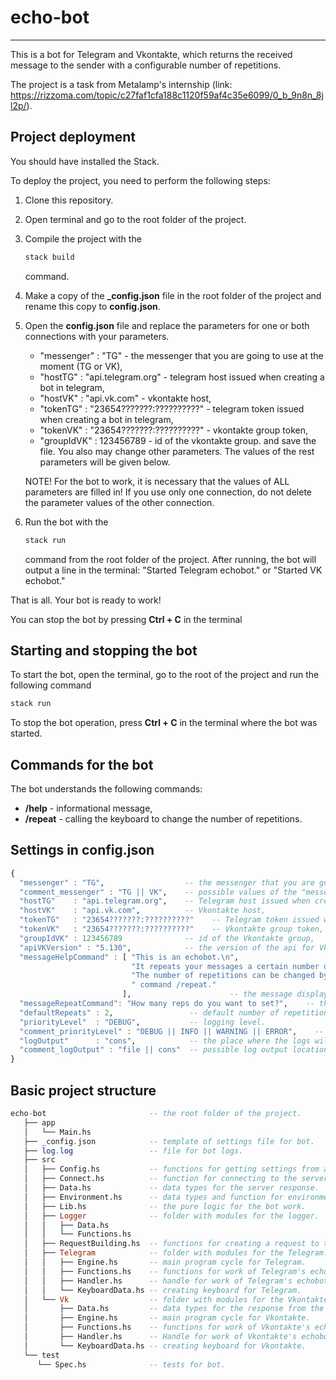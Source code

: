 # echo-bot
------

This is a bot for Telegram and Vkontakte, which returns the received message to the sender with a configurable number of repetitions.

The project is a task from Metalamp's internship (link: https://rizzoma.com/topic/c27faf1cfa188c1120f59af4c35e6099/0_b_9n8n_8jl2p/). 

## Project deployment

You should have installed the Stack.

To deploy the project, you need to perform the following steps:
1. Clone this repository.
2. Open terminal and go to the root folder of the project.
3. Compile the project with the 
   ```haskell
   stack build
   ```
   command.
4. Make a copy of the **_config.json** file in the root folder of the project and rename this copy to **config.json**.  
5. Open the **config.json** file and replace the parameters for one or both connections with your parameters.
    - "messenger" : "TG"                         - the messenger that you are going to use at the moment (TG or VK),
    - "hostTG"    : "api.telegram.org"           - telegram host issued when creating a bot in telegram,
    - "hostVK"    : "api.vk.com"                 - vkontakte host,
    - "tokenTG"   : "23654???????:??????????"    - telegram token issued when creating a bot in telegram,
    - "tokenVK"   : "23654???????:??????????"    - vkontakte group token,
    - "groupIdVK" : 123456789                    - id of the vkontakte group.
   and save the file.
   You also may change other parameters. The values of the rest parameters will be given below.
   
   NOTE! For the bot to work, it is necessary that the values of ALL parameters are filled in! 
   If you use only one connection, do not delete the parameter values of the other connection.
6. Run the bot with the 
   ```haskell
   stack run
   ```
   command from the root folder of the project.
   After running, the bot will output a line in the terminal: "Started Telegram echobot." or "Started VK echobot."
   
That is all. Your bot is ready to work!

You can stop the bot by pressing **Ctrl + C** in the terminal

## Starting and stopping the bot

To start the bot, open the terminal, go to the root of the project and run the following command 
```haskell
stack run
```
To stop the bot operation, press **Ctrl + C** in the terminal where the bot was started.

## Commands for the bot

The bot understands the following commands:
- **/help**       - informational message,
- **/repeat**     - calling the keyboard to change the number of repetitions. 

## Settings in config.json

```haskell
{
  "messenger" : "TG",                  -- the messenger that you are going to use at the moment,
  "comment_messenger" : "TG || VK",    -- possible values of the "messenger" field (Telegram or Vkontakte),         
  "hostTG"    : "api.telegram.org",    -- Telegram host issued when creating a bot in Telegram,
  "hostVK"    : "api.vk.com",          -- Vkontakte host,
  "tokenTG"   : "23654???????:??????????"    -- Telegram token issued when creating a bot in Telegram,
  "tokenVK"   : "23654???????:??????????"    -- Vkontakte group token,
  "groupIdVK" : 123456789              -- id of the Vkontakte group,
  "apiVKVersion" : "5.130",            -- the version of the api for Vkontakte (the bot has been tested with version 5.130),
  "messageHelpCommand" : [ "This is an echobot.\n",
                           "It repeats your messages a certain number of times.\n",
                           "The number of repetitions can be changed by entering", 
                           " command /repeat."
                         ],                      -- the message displayed when the bot receives the "/help" command,
  "messageRepeatCommand": "How many reps do you want to set?",    -- the message displayed when the bot receives the "/repeat" command,
  "defaultRepeats" : 2,                 -- default number of repetitions,
  "priorityLevel"  : "DEBUG",           -- logging level.
  "comment_priorityLevel" : "DEBUG || INFO || WARNING || ERROR",    -- possible logging levels.
  "logOutput"      : "cons",            -- the place where the logs will be output.
  "comment_logOutput" : "file || cons"  -- possible log output locations (file or console).
}
```  

## Basic project structure

```haskell
echo-bot                       -- the root folder of the project.
   ├── app
   │   └── Main.hs
   ├── _config.json            -- template of settings file for bot.
   ├── log.log                 -- file for bot logs. 
   ├── src
   │   ├── Config.hs           -- functions for getting settings from a file.
   │   ├── Connect.hs          -- function for connecting to the server.
   │   ├── Data.hs             -- data types for the server response.
   │   ├── Environment.hs      -- data types and function for environment.
   │   ├── Lib.hs              -- the pure logic for the bot work.
   │   ├── Logger              -- folder with modules for the logger.
   │   │   ├── Data.hs
   │   │   └── Functions.hs
   │   ├── RequestBuilding.hs  -- functions for creating a request to the server.
   │   ├── Telegram            -- folder with modules for the Telegram.
   │   │   ├── Engine.hs       -- main program cycle for Telegram.
   │   │   ├── Functions.hs    -- functions for work of Telegram's echobot.
   │   │   ├── Handler.hs      -- handle for work of Telegram's echobot.
   │   │   └── KeyboardData.hs -- creating keyboard for Telegram.
   │   └── Vk                  -- folder with modules for the Vkontakte.
   │       ├── Data.hs         -- data types for the response from the Vkontakte server.
   │       ├── Engine.hs       -- main program cycle for Vkontakte.
   │       ├── Functions.hs    -- functions for work of Vkontakte's echobot.  
   │       ├── Handler.hs      -- Handle for work of Vkontakte's echobot.
   │       └── KeyboardData.hs -- creating keyboard for Vkontakte.
   └── test
      └── Spec.hs              -- tests for bot.
```
